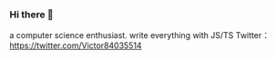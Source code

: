 ### Hi there 👋
a computer science enthusiast. write everything with JS/TS 
Twitter：https://twitter.com/Victor84035514



